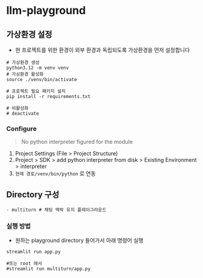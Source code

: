 # llm-playground


## 가상환경 설정
- 현 프로젝트를 위한 환경이 외부 환경과 독립되도록 가상환경을 먼저 설정합니다
```shell
# 가상환경 생성
python3.12 -m venv venv
# 가상환경 활성화
source ./venv/bin/activate

# 프로젝트 필요 패키지 설치
pip install -r requirements.txt

# 비활성화
# deactivate
```

### Configure
> No python interpreter figured for the module

1. Project Settings (File > Project Structure)
2. Project > SDK > add python interpreter from disk > Existing Environment > interpreter
3. `현재 경로/venv/bin/python` 로 연동


## Directory 구성

```shell
- multiturn # 채팅 맥락 유지 플레이그라운드
```

### 실행 방법
- 원하는 playground directory 들어가서 아래 명령어 실행
```shell
streamlit run app.py 

#또는 root 에서 
#streamlit run multiturn/app.py 
```